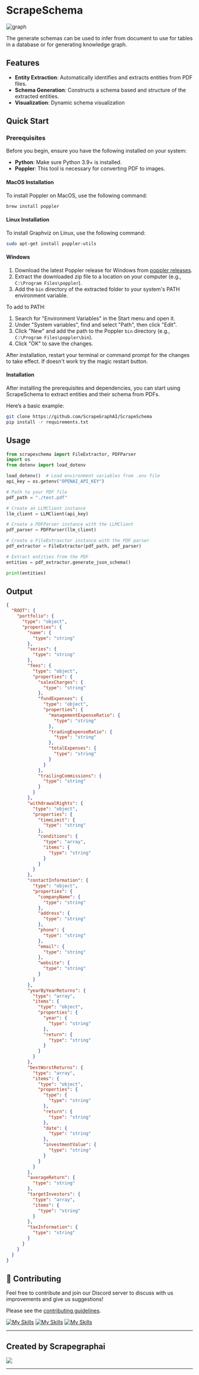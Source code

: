 # ScrapeSchema

![graph](docs/assets/graph_pyecharts.png)

The generate schemas can be used to infer from document to use for tables in a database or for generating knowledge graph.

## Features

- **Entity Extraction**: Automatically identifies and extracts entities from PDF files.
- **Schema Generation**: Constructs a schema based and structure of the extracted entities.
- **Visualization**: Dynamic schema visualization

## Quick Start

### Prerequisites

Before you begin, ensure you have the following installed on your system:

- **Python**: Make sure Python 3.9+ is installed.
- **Poppler**: This tool is necessary for converting PDF to images.

#### MacOS Installation

To install Poppler on MacOS, use the following command:

```bash
brew install poppler

```

#### Linux Installation

To install Graphviz on Linux, use the following command:

```bash
sudo apt-get install poppler-utils
```

#### Windows

1. Download the latest Poppler release for Windows from [poppler releases](https://github.com/oschwartz10612/poppler-windows/releases/).
2. Extract the downloaded zip file to a location on your computer (e.g., `C:\Program Files\poppler`).
3. Add the `bin` directory of the extracted folder to your system's PATH environment variable.

To add to PATH:
1. Search for "Environment Variables" in the Start menu and open it.
2. Under "System variables", find and select "Path", then click "Edit".
3. Click "New" and add the path to the Poppler `bin` directory (e.g., `C:\Program Files\poppler\bin`).
4. Click "OK" to save the changes.

After installation, restart your terminal or command prompt for the changes to take effect.
If doesn't work try the magic restart button.

#### Installation
After installing the prerequisites and dependencies, you can start using ScrapeSchema to extract entities and their schema from PDFs.

Here’s a basic example:
```bash
git clone https://github.com/ScrapeGraphAI/ScrapeSchema
pip install -r requirements.txt
```

## Usage

```python
from scrapeschema import FileExtractor, PDFParser
import os
from dotenv import load_dotenv

load_dotenv()  # Load environment variables from .env file
api_key = os.getenv("OPENAI_API_KEY")

# Path to your PDF file
pdf_path = "./test.pdf"

# Create an LLMClient instance
llm_client = LLMClient(api_key)

# Create a PDFParser instance with the LLMClient
pdf_parser = PDFParser(llm_client)

# Create a FileExtraxctor instance with the PDF parser
pdf_extractor = FileExtractor(pdf_path, pdf_parser)

# Extract entities from the PDF
entities = pdf_extractor.generate_json_schema()

print(entities)
```
## Output
```json
{
  "ROOT": {
    "portfolio": {
      "type": "object",
      "properties": {
        "name": {
          "type": "string"
        },
        "series": {
          "type": "string"
        },
        "fees": {
          "type": "object",
          "properties": {
            "salesCharges": {
              "type": "string"
            },
            "fundExpenses": {
              "type": "object",
              "properties": {
                "managementExpenseRatio": {
                  "type": "string"
                },
                "tradingExpenseRatio": {
                  "type": "string"
                },
                "totalExpenses": {
                  "type": "string"
                }
              }
            },
            "trailingCommissions": {
              "type": "string"
            }
          }
        },
        "withdrawalRights": {
          "type": "object",
          "properties": {
            "timeLimit": {
              "type": "string"
            },
            "conditions": {
              "type": "array",
              "items": {
                "type": "string"
              }
            }
          }
        },
        "contactInformation": {
          "type": "object",
          "properties": {
            "companyName": {
              "type": "string"
            },
            "address": {
              "type": "string"
            },
            "phone": {
              "type": "string"
            },
            "email": {
              "type": "string"
            },
            "website": {
              "type": "string"
            }
          }
        },
        "yearByYearReturns": {
          "type": "array",
          "items": {
            "type": "object",
            "properties": {
              "year": {
                "type": "string"
              },
              "return": {
                "type": "string"
              }
            }
          }
        },
        "bestWorstReturns": {
          "type": "array",
          "items": {
            "type": "object",
            "properties": {
              "type": {
                "type": "string"
              },
              "return": {
                "type": "string"
              },
              "date": {
                "type": "string"
              },
              "investmentValue": {
                "type": "string"
              }
            }
          }
        },
        "averageReturn": {
          "type": "string"
        },
        "targetInvestors": {
          "type": "array",
          "items": {
            "type": "string"
          }
        },
        "taxInformation": {
          "type": "string"
        }
      }
    }
  }
}
```

## 🤝 Contributing

Feel free to contribute and join our Discord server to discuss with us improvements and give us suggestions!

Please see the [contributing guidelines](https://github.com/VinciGit00/Scrapegraph-ai/blob/main/CONTRIBUTING.md).

[![My Skills](https://skillicons.dev/icons?i=discord)](https://discord.gg/uJN7TYcpNa)
[![My Skills](https://skillicons.dev/icons?i=linkedin)](https://www.linkedin.com/company/scrapegraphai/)
[![My Skills](https://skillicons.dev/icons?i=twitter)](https://twitter.com/scrapegraphai)

***
## Created by Scrapegraphai

![](docs/assets/scrapegraphai_logo.svg)
***
